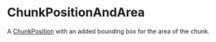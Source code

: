 # ChunkPositionAndArea

A [ChunkPosition](runtime:ChunkPosition) with an added bounding box for the area of the chunk.

